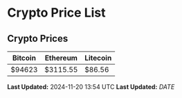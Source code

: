 # Crypto Price List

## Crypto Prices
| Bitcoin | Ethereum | Litecoin |
| ------- | -------- | -------- |
| $94623 | $3115.55 | $86.56 |
**Last Updated:** 2024-11-20 13:54 UTC
**Last Updated:** $DATE$
